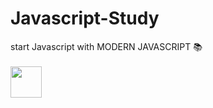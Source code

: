 # Javascript-Study 
start Javascript with MODERN JAVASCRIPT 📚<br><br>
<image src="https://user-images.githubusercontent.com/59801728/114866364-6bd90100-9e2e-11eb-87c4-04ce2214bfd9.png" height="50">
